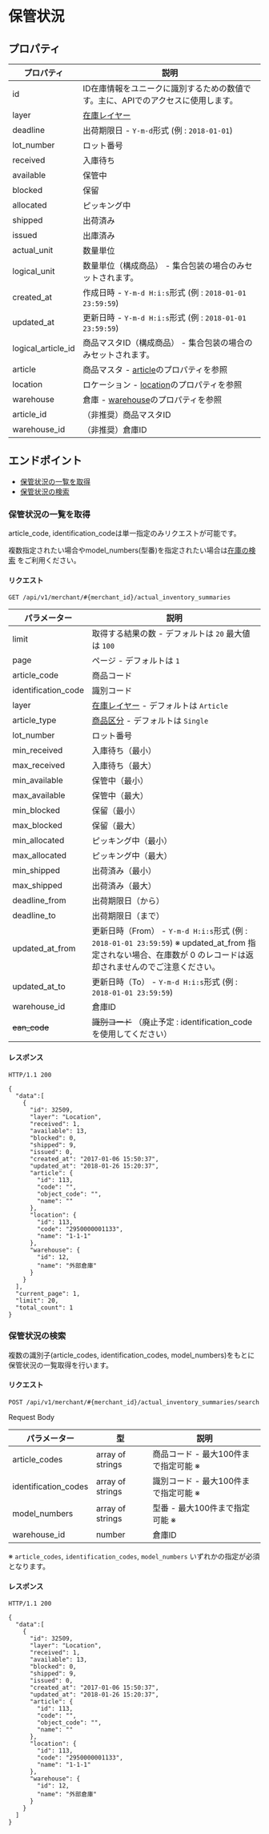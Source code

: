 

保管状況
====


プロパティ
-----




| プロパティ | 説明 |
| --- | --- |
| id | ID在庫情報をユニークに識別するための数値です。主に、APIでのアクセスに使用します。 |
| layer | [在庫レイヤー](type/.mdinventory_summary_layer) |
| deadline | 出荷期限日 - `Y-m-d`形式 (例 : `2018-01-01`) |
| lot\_number | ロット番号 |
| received | 入庫待ち |
| available | 保管中 |
| blocked | 保留 |
| allocated | ピッキング中 |
| shipped | 出荷済み |
| issued | 出庫済み |
| actual\_unit | 数量単位 |
| logical\_unit | 数量単位（構成商品） - 集合包装の場合のみセットされます。 |
| created\_at | 作成日時 - `Y-m-d H:i:s`形式 (例 : `2018-01-01 23:59:59`) |
| updated\_at | 更新日時 - `Y-m-d H:i:s`形式 (例 : `2018-01-01 23:59:59`) |
| logical\_article\_id | 商品マスタID（構成商品） - 集合包装の場合のみセットされます。 |
| article | 商品マスタ - [article](interface/.mdarticle)のプロパティを参照 |
| location | ロケーション - [location](interface/.mdlocation)のプロパティを参照 |
| warehouse | 倉庫 - [warehouse](interface/.mdwarehouse)のプロパティを参照 |
| article\_id | （非推奨）商品マスタID |
| warehouse\_id | （非推奨）倉庫ID |


エンドポイント
-------


* [保管状況の一覧を取得](#get_list)
* [保管状況の検索](#search)


### 保管状況の一覧を取得


article\_code, identification\_codeは単一指定のみリクエストが可能です。


複数指定されたい場合やmodel\_numbers(型番)を指定されたい場合は[在庫の検索](#search) をご利用ください。


#### リクエスト


`GET /api/v1/merchant/#{merchant_id}/actual_inventory_summaries`




| パラメーター | 説明 |
| --- | --- |
| limit | 取得する結果の数 - デフォルトは `20` 最大値は `100` |
| page | ページ - デフォルトは `1` |
| article\_code | 商品コード |
| identification\_code | 識別コード |
| layer | [在庫レイヤー](type/.mdinventory_summary_layer) - デフォルトは `Article` |
| article\_type | [商品区分](type/.mdarticle_type) - デフォルトは `Single` |
| lot\_number | ロット番号 |
| min\_received | 入庫待ち（最小） |
| max\_received | 入庫待ち（最大） |
| min\_available | 保管中（最小） |
| max\_available | 保管中（最大） |
| min\_blocked | 保留（最小） |
| max\_blocked | 保留（最大） |
| min\_allocated | ピッキング中（最小） |
| max\_allocated | ピッキング中（最大） |
| min\_shipped | 出荷済み（最小） |
| max\_shipped | 出荷済み（最大） |
| deadline\_from | 出荷期限日（から） |
| deadline\_to | 出荷期限日（まで） |
| updated\_at\_from | 更新日時（From） - `Y-m-d H:i:s`形式 (例 : `2018-01-01 23:59:59`) ※ updated\_at\_from 指定されない場合、在庫数が 0 のレコードは返却されませんのでご注意ください。 |
| updated\_at\_to | 更新日時（To） - `Y-m-d H:i:s`形式 (例 : `2018-01-01 23:59:59`) |
| warehouse\_id | 倉庫ID |
| ~~ean\_code~~ | ~~識別コード~~ （廃止予定 : identification\_codeを使用してください） |


#### レスポンス


`HTTP/1.1 200`



```
{
  "data":[
    {
      "id": 32509,
      "layer": "Location",
      "received": 1,
      "available": 13,
      "blocked": 0,
      "shipped": 9,
      "issued": 0,
      "created_at": "2017-01-06 15:50:37",
      "updated_at": "2018-01-26 15:20:37",
      "article": {
        "id": 113,
        "code": "",
        "object_code": "",
        "name": ""
      },
      "location": {
        "id": 113,
        "code": "2950000001133",
        "name": "1-1-1"
      },
      "warehouse": {
        "id": 12,
        "name": "外部倉庫"
      }
    }
  ],
  "current_page": 1,
  "limit": 20,
  "total_count": 1
}

```

### 保管状況の検索


複数の識別子(article\_codes, identification\_codes, model\_numbers)をもとに保管状況の一覧取得を行います。


#### リクエスト


`POST /api/v1/merchant/#{merchant_id}/actual_inventory_summaries/search`


Request Body


| パラメーター | 型 | 説明 |
| --- | --- | --- |
| article\_codes | array of strings | 商品コード - 最大100件まで指定可能 ※ |
| identification\_codes | array of strings | 識別コード - 最大100件まで指定可能 ※ |
| model\_numbers | array of strings | 型番 - 最大100件まで指定可能 ※ |
| warehouse\_id | number | 倉庫ID |




※ `article_codes`, `identification_codes`, `model_numbers` いずれかの指定が必須となります。


#### レスポンス


`HTTP/1.1 200`



```
{
  "data":[
    {
      "id": 32509,
      "layer": "Location",
      "received": 1,
      "available": 13,
      "blocked": 0,
      "shipped": 9,
      "issued": 0,
      "created_at": "2017-01-06 15:50:37",
      "updated_at": "2018-01-26 15:20:37",
      "article": {
        "id": 113,
        "code": "",
        "object_code": "",
        "name": ""
      },
      "location": {
        "id": 113,
        "code": "2950000001133",
        "name": "1-1-1"
      },
      "warehouse": {
        "id": 12,
        "name": "外部倉庫"
      }
    }
  ]
}


```


